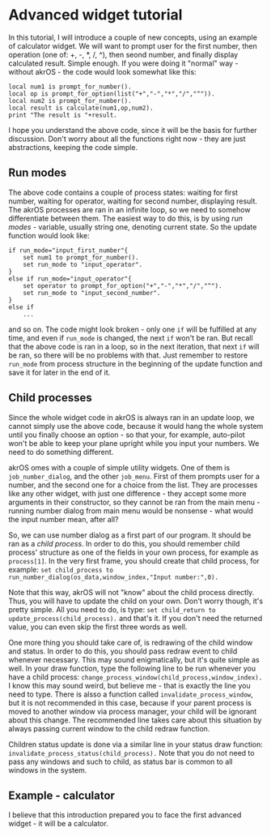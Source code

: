# Advanced widget tutorial

In this tutorial, I will introduce a couple of new concepts, using an example of calculator widget. We will want
to prompt user for the first number, then operation (one of: +, -, *, /, ^), then seond number, and finally display
calculated result. Simple enough. If you were doing it "normal" way - without akrOS - the code would look somewhat
like this:
```
local num1 is prompt_for_number().
local op is prompt_for_option(list("+","-","*","/","^")).
local num2 is prompt_for_number().
local result is calculate(num1,op,num2).
print "The result is "+result.
```

I hope you understand the above code, since it will be the basis for further discussion. Don't worry about all the
functions right now - they are just abstractions, keeping the code simple.

## Run modes

The above code contains a couple of process states: waiting for first number, waiting for operator, waiting
for second number, displaying result. The akrOS processes are ran in an infinite loop, so we need to somehow
differentiate between them. The easiest way to do this, is by using *run modes* - variable, usually string one,
denoting current state. So the update function would look like:
```
if run_mode="input_first_number"{
	set num1 to prompt_for_number().
	set run_mode to "input_operator".
}
else if run_mode="input_operator"{
	set operator to prompt_for_option("+","-","*","/","^").
	set run_mode to "input_second_number".
}
else if
	...
```
and so on. The code might look broken - only one `if` will be fulfilled at any time, and even if `run_mode` is
changed, the next `if` won't be ran. But recall that the above code is ran in a loop, so in the next iteration,
that next `if` will be ran, so there will be no problems with that. Just remember to restore `run_mode` from 
process structure in the beginning of the update function and save it for later in the end of it.

## Child processes

Since the whole widget code in akrOS is always ran in an update loop, we cannot simply use the above code, because
it would hang the whole system until you finally choose an option - so that your, for example, auto-pilot won't be
able to keep your plane upright while you input your numbers. We need to do something different.

akrOS omes with a couple of simple utility widgets. One of them is `job_number_dialog`, and the other `job_menu`.
First of them prompts user for a number, and the second one for a choice from the list. They are processes like
any other widget, with just one difference - they accept some more arguments in their constructor, so they
cannot be ran from the main menu - running number dialog from main menu would be nonsense - what would the input 
number mean, after all?

So, we can use number dialog as a first part of our program. It should be ran as a *child process*. In order
to do this, you should remember child process' structure as one of the fields in your own process, for example
as `process[1]`. In the very first frame, you should create that child process, for example: 
`set child_process to run_number_dialog(os_data,window_index,"Input number:",0).`

Note that this way, akrOS will not "know" about the child process directly. Thus, you will have to update the child
on your own. Don't worry though, it's pretty simple. All you need to do, is type: `set child_return to
update_process(child_process).` and that's it. If you don't need the returned value, you can even skip the first
three words as well.

One more thing you should take care of, is redrawing of the child window and status. In order to do this, you 
should pass redraw event to child whenever necessary. This may sound enigmatically, but it's quite simple as well.
In your draw function, type the following line to be run whenever you have a child process:
`change_process_window(child_process,window_index).` I know this may sound weird, but believe me - that is exactly
the line you need to type. There is alsso a function called `invalidate_process_window`, but it is not recommended
in this case, because if your parent process is moved to another window via process manager, your child will be
ignorant about this change. The recommended line takes care about this situation by always passing current window
to the child redraw function. 

Children status update is done via a similar line in your status draw function:
`invalidate_process_status(child_process).` Note that you do not need to pass any windows and such to child, as
status bar is common to all windows in the system.

## Example - calculator

I believe that this introduction prepared you to face the first advanced widget - it will be a calculator.

